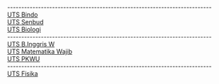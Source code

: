 -------------------------------------------------------------------------<br>
[UTS Bindo](https://docs.google.com/forms/d/e/1FAIpQLSeJH3-66yQHCnOBjn3UAJtZP9clGnZgbgeaOWWPdz-7UjYdEw/viewscore?viewscore=AE0zAgDhRC8gzevrSVsjG5pUg_83cCTHPEPHgSvmtEaSvK4IczwjGQtI6ZB2CP-ZOg)<br>
[UTS Senbud](https://raw.githubusercontent.com/SparkleSakti/Upload/main/UTS%20Senbud.png)<br>
[UTS Biologi](https://drive.google.com/file/d/1_lpmrU19IFOQKIpwFFw6Y3vyxviMjBHl/view?usp=sharing)<br>
-------------------------------------------------------------------------<br>
[UTS B.Inggris W](https://drive.google.com/file/d/1u1-VVjnEv7-xHAH_JS77t0mRcZagqKB2/view?usp=sharing)<br>
[UTS Matematika Wajib](https://drive.google.com/file/d/1VgNe0YUQV0kiBl6ZpCvPf_IiX7f9YUdz/view?usp=sharing)<br>
[UTS PKWU](https://docs.google.com/forms/d/e/1FAIpQLSfyTfpHoreJwr_nTKilO1fXELB5MVuNuvH_xCQkc9_DXGfcTg/viewscore?viewscore=AE0zAgAicQHT9Ur-si2dXgijNRLel4mj9H2nL5KpjveqJmLqRzIXhoBbgNj5TYB6jQ)<br>
-------------------------------------------------------------------------<br>
[UTS Fisika](https://docs.google.com/forms/d/e/1FAIpQLSdVYJDXe_djuyY4XSQ9_F66lgXo01LCTecbUNAw9MRDY8dczA/viewscore?viewscore=AE0zAgBp3giB7jU_ZMlKI_pF68wDLM_vvgEKxs_Wr9l0QTL8AUFAG9v2iHL_2I7sXg)
